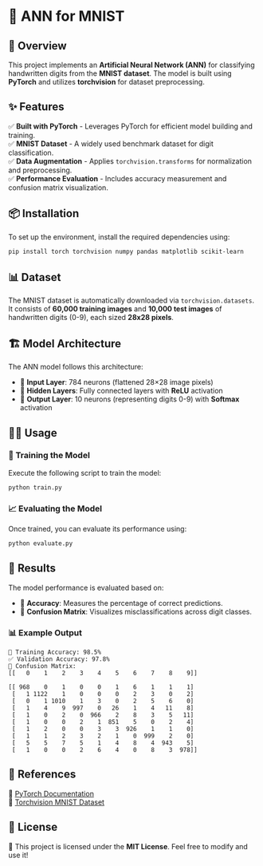 # 🧠 ANN for MNIST

## 🚀 Overview
This project implements an **Artificial Neural Network (ANN)** for classifying handwritten digits from the **MNIST dataset**. The model is built using **PyTorch** and utilizes **torchvision** for dataset preprocessing.

## ✨ Features
✅ **Built with PyTorch** - Leverages PyTorch for efficient model building and training.  
✅ **MNIST Dataset** - A widely used benchmark dataset for digit classification.  
✅ **Data Augmentation** - Applies `torchvision.transforms` for normalization and preprocessing.  
✅ **Performance Evaluation** - Includes accuracy measurement and confusion matrix visualization.  

## 📦 Installation
To set up the environment, install the required dependencies using:

```bash
pip install torch torchvision numpy pandas matplotlib scikit-learn
```

## 📊 Dataset
The MNIST dataset is automatically downloaded via `torchvision.datasets`. It consists of **60,000 training images** and **10,000 test images** of handwritten digits (0-9), each sized **28x28 pixels**.

## 🏗️ Model Architecture
The ANN model follows this architecture:
- 🔹 **Input Layer**: 784 neurons (flattened 28×28 image pixels)
- 🔹 **Hidden Layers**: Fully connected layers with **ReLU** activation
- 🔹 **Output Layer**: 10 neurons (representing digits 0-9) with **Softmax** activation

## 🏃‍♂️ Usage
### 🎯 Training the Model
Execute the following script to train the model:

```bash
python train.py
```

### 📈 Evaluating the Model
Once trained, you can evaluate its performance using:

```bash
python evaluate.py
```

## 📌 Results
The model performance is evaluated based on:
- 📍 **Accuracy**: Measures the percentage of correct predictions.
- 📍 **Confusion Matrix**: Visualizes misclassifications across digit classes.

### 📊 Example Output
```plaintext
🎯 Training Accuracy: 98.5%
✅ Validation Accuracy: 97.8%
📌 Confusion Matrix:
[[   0    1    2    3    4    5    6    7    8    9]]

[[ 968    0    1    0    0    1    6    1    1    1]
 [   1 1122    1    0    0    0    2    3    0    2]
 [   0    1 1010    1    3    0    2    5    6    0]
 [   1    4    9  997    0   26    1    4   11    8]
 [   1    0    2    0  966    2    8    3    5   11]
 [   1    0    0    2    1  851    5    0    2    4]
 [   1    2    0    0    3    3  926    1    1    0]
 [   1    1    2    3    2    1    0  999    2    0]
 [   5    5    7    5    1    4    8    4  943    5]
 [   1    0    0    2    6    4    0    8    3  978]]
```

## 🔗 References
📖 [PyTorch Documentation](https://pytorch.org/docs/stable/index.html)  
📖 [Torchvision MNIST Dataset](https://pytorch.org/vision/stable/datasets.html#mnist)  

## 📜 License
📝 This project is licensed under the **MIT License**. Feel free to modify and use it!
